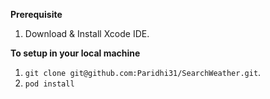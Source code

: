 **Prerequisite**
1. Download & Install Xcode IDE. 

**To setup in your local machine**
1. `git clone git@github.com:Paridhi31/SearchWeather.git`.
2. `pod install`
